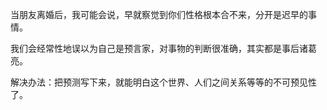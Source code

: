 当朋友离婚后，我可能会说，早就察觉到你们性格根本合不来，分开是迟早的事情。

我们会经常性地误以为自己是预言家，对事物的判断很准确，其实都是事后诸葛亮。

解决办法：把预测写下来，就能明白这个世界、人们之间关系等等的不可预见性了。